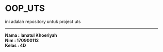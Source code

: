 # OOP_UTS
ini adalah repository untuk project uts <br>
<hr>
<b>Nama   : Ianatul Khoeriyah <br>
Nim    : 170900112 <br>
Kelas  : 4D <br></b>
